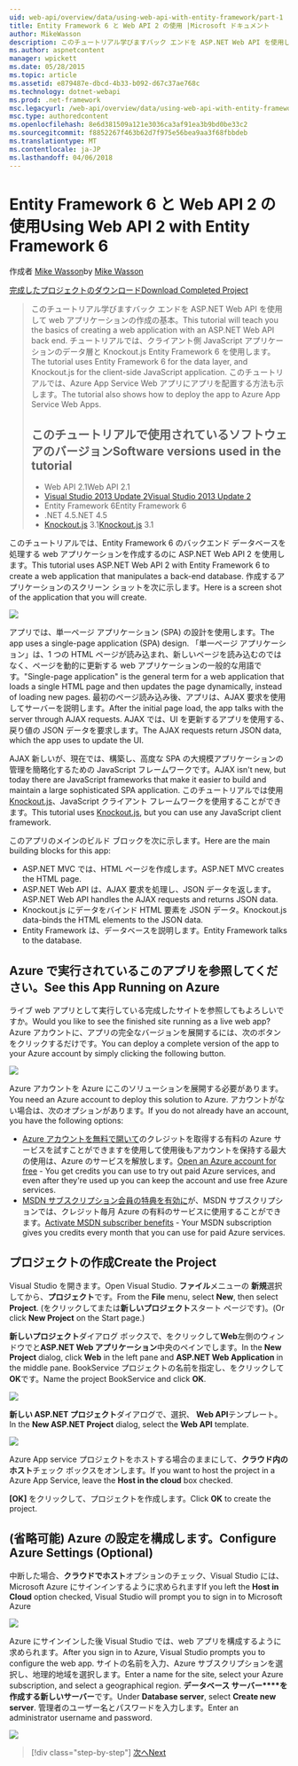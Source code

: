 ```yaml
---
uid: web-api/overview/data/using-web-api-with-entity-framework/part-1
title: Entity Framework 6 と Web API 2 の使用 |Microsoft ドキュメント
author: MikeWasson
description: このチュートリアル学びますバック エンドを ASP.NET Web API を使用して web アプリケーションの作成の基本。 チュートリアルでは、データ レイアウトの Entity Framework 6 を使用しています.
ms.author: aspnetcontent
manager: wpickett
ms.date: 05/28/2015
ms.topic: article
ms.assetid: e879487e-dbcd-4b33-b092-d67c37ae768c
ms.technology: dotnet-webapi
ms.prod: .net-framework
msc.legacyurl: /web-api/overview/data/using-web-api-with-entity-framework/part-1
msc.type: authoredcontent
ms.openlocfilehash: 8e6d381509a121e3036ca3af91ea3b9bd0be33c2
ms.sourcegitcommit: f8852267f463b62d7f975e56bea9aa3f68fbbdeb
ms.translationtype: MT
ms.contentlocale: ja-JP
ms.lasthandoff: 04/06/2018
---
```

<a name="using-web-api-2-with-entity-framework-6"></a><span data-ttu-id="76e00-104">Entity Framework 6 と Web API 2 の使用</span><span class="sxs-lookup"><span data-stu-id="76e00-104">Using Web API 2 with Entity Framework 6</span></span>
====================
<span data-ttu-id="76e00-105">作成者 [Mike Wasson](https://github.com/MikeWasson)</span><span class="sxs-lookup"><span data-stu-id="76e00-105">by [Mike Wasson](https://github.com/MikeWasson)</span></span>

[<span data-ttu-id="76e00-106">完成したプロジェクトのダウンロード</span><span class="sxs-lookup"><span data-stu-id="76e00-106">Download Completed Project</span></span>](https://github.com/MikeWasson/BookService)

> <span data-ttu-id="76e00-107">このチュートリアル学びますバック エンドを ASP.NET Web API を使用して web アプリケーションの作成の基本。</span><span class="sxs-lookup"><span data-stu-id="76e00-107">This tutorial will teach you the basics of creating a web application with an ASP.NET Web API back end.</span></span> <span data-ttu-id="76e00-108">チュートリアルでは、クライアント側 JavaScript アプリケーションのデータ層と Knockout.js Entity Framework 6 を使用します。</span><span class="sxs-lookup"><span data-stu-id="76e00-108">The tutorial uses Entity Framework 6 for the data layer, and Knockout.js for the client-side JavaScript application.</span></span> <span data-ttu-id="76e00-109">このチュートリアルでは、Azure App Service Web アプリにアプリを配置する方法も示します。</span><span class="sxs-lookup"><span data-stu-id="76e00-109">The tutorial also shows how to deploy the app to Azure App Service Web Apps.</span></span>
> 
> ## <a name="software-versions-used-in-the-tutorial"></a><span data-ttu-id="76e00-110">このチュートリアルで使用されているソフトウェアのバージョン</span><span class="sxs-lookup"><span data-stu-id="76e00-110">Software versions used in the tutorial</span></span>
> 
> 
> - <span data-ttu-id="76e00-111">Web API 2.1</span><span class="sxs-lookup"><span data-stu-id="76e00-111">Web API 2.1</span></span>
> - [<span data-ttu-id="76e00-112">Visual Studio 2013 Update 2</span><span class="sxs-lookup"><span data-stu-id="76e00-112">Visual Studio 2013 Update 2</span></span>](https://www.visualstudio.com/downloads/download-visual-studio-vs)
> - <span data-ttu-id="76e00-113">Entity Framework 6</span><span class="sxs-lookup"><span data-stu-id="76e00-113">Entity Framework 6</span></span>
> - <span data-ttu-id="76e00-114">.NET 4.5</span><span class="sxs-lookup"><span data-stu-id="76e00-114">.NET 4.5</span></span>
> - <span data-ttu-id="76e00-115">[Knockout.js](http://knockoutjs.com/) 3.1</span><span class="sxs-lookup"><span data-stu-id="76e00-115">[Knockout.js](http://knockoutjs.com/) 3.1</span></span>


<span data-ttu-id="76e00-116">このチュートリアルでは、Entity Framework 6 のバックエンド データベースを処理する web アプリケーションを作成するのに ASP.NET Web API 2 を使用します。</span><span class="sxs-lookup"><span data-stu-id="76e00-116">This tutorial uses ASP.NET Web API 2 with Entity Framework 6 to create a web application that manipulates a back-end database.</span></span> <span data-ttu-id="76e00-117">作成するアプリケーションのスクリーン ショットを次に示します。</span><span class="sxs-lookup"><span data-stu-id="76e00-117">Here is a screen shot of the application that you will create.</span></span>

[![](part-1/_static/image2.png)](part-1/_static/image1.png)

<span data-ttu-id="76e00-118">アプリでは、単一ページ アプリケーション (SPA) の設計を使用します。</span><span class="sxs-lookup"><span data-stu-id="76e00-118">The app uses a single-page application (SPA) design.</span></span> <span data-ttu-id="76e00-119">「単一ページ アプリケーション」は、1 つの HTML ページが読み込まれ、新しいページを読み込むのではなく、ページを動的に更新する web アプリケーションの一般的な用語です。</span><span class="sxs-lookup"><span data-stu-id="76e00-119">"Single-page application" is the general term for a web application that loads a single HTML page and then updates the page dynamically, instead of loading new pages.</span></span> <span data-ttu-id="76e00-120">最初のページ読み込み後、アプリは、AJAX 要求を使用してサーバーを説明します。</span><span class="sxs-lookup"><span data-stu-id="76e00-120">After the initial page load, the app talks with the server through AJAX requests.</span></span> <span data-ttu-id="76e00-121">AJAX では、UI を更新するアプリを使用する、戻り値の JSON データを要求します。</span><span class="sxs-lookup"><span data-stu-id="76e00-121">The AJAX requests return JSON data, which the app uses to update the UI.</span></span>

<span data-ttu-id="76e00-122">AJAX 新しいが、現在では、構築し、高度な SPA の大規模アプリケーションの管理を簡略化するための JavaScript フレームワークです。</span><span class="sxs-lookup"><span data-stu-id="76e00-122">AJAX isn't new, but today there are JavaScript frameworks that make it easier to build and maintain a large sophisticated SPA application.</span></span> <span data-ttu-id="76e00-123">このチュートリアルでは使用[Knockout.js](http://knockoutjs.com/)、JavaScript クライアント フレームワークを使用することができます。</span><span class="sxs-lookup"><span data-stu-id="76e00-123">This tutorial uses [Knockout.js](http://knockoutjs.com/), but you can use any JavaScript client framework.</span></span>

<span data-ttu-id="76e00-124">このアプリのメインのビルド ブロックを次に示します。</span><span class="sxs-lookup"><span data-stu-id="76e00-124">Here are the main building blocks for this app:</span></span>

- <span data-ttu-id="76e00-125">ASP.NET MVC では、HTML ページを作成します。</span><span class="sxs-lookup"><span data-stu-id="76e00-125">ASP.NET MVC creates the HTML page.</span></span>
- <span data-ttu-id="76e00-126">ASP.NET Web API は、AJAX 要求を処理し、JSON データを返します。</span><span class="sxs-lookup"><span data-stu-id="76e00-126">ASP.NET Web API handles the AJAX requests and returns JSON data.</span></span>
- <span data-ttu-id="76e00-127">Knockout.js にデータをバインド HTML 要素を JSON データ。</span><span class="sxs-lookup"><span data-stu-id="76e00-127">Knockout.js data-binds the HTML elements to the JSON data.</span></span>
- <span data-ttu-id="76e00-128">Entity Framework は、データベースを説明します。</span><span class="sxs-lookup"><span data-stu-id="76e00-128">Entity Framework talks to the database.</span></span>

## <a name="see-this-app-running-on-azure"></a><span data-ttu-id="76e00-129">Azure で実行されているこのアプリを参照してください。</span><span class="sxs-lookup"><span data-stu-id="76e00-129">See this App Running on Azure</span></span>

<span data-ttu-id="76e00-130">ライブ web アプリとして実行している完成したサイトを参照してもよろしいですか。</span><span class="sxs-lookup"><span data-stu-id="76e00-130">Would you like to see the finished site running as a live web app?</span></span> <span data-ttu-id="76e00-131">Azure アカウントに、アプリの完全なバージョンを展開するには、次のボタンをクリックするだけです。</span><span class="sxs-lookup"><span data-stu-id="76e00-131">You can deploy a complete version of the app to your Azure account by simply clicking the following button.</span></span>

[![](http://azuredeploy.net/deploybutton.png)](https://azuredeploy.net/?WT.mc_id=deploy_azure_aspnet&repository=https://github.com/tfitzmac/BookService)

<span data-ttu-id="76e00-132">Azure アカウントを Azure にこのソリューションを展開する必要があります。</span><span class="sxs-lookup"><span data-stu-id="76e00-132">You need an Azure account to deploy this solution to Azure.</span></span> <span data-ttu-id="76e00-133">アカウントがない場合は、次のオプションがあります。</span><span class="sxs-lookup"><span data-stu-id="76e00-133">If you do not already have an account, you have the following options:</span></span>

- <span data-ttu-id="76e00-134">[Azure アカウントを無料で開いて](https://azure.microsoft.com/pricing/free-trial/?WT.mc_id=A443DD604)のクレジットを取得する有料の Azure サービスを試すことができますを使用して使用後もアカウントを保持する最大の使用は、Azure のサービスを解放します。</span><span class="sxs-lookup"><span data-stu-id="76e00-134">[Open an Azure account for free](https://azure.microsoft.com/pricing/free-trial/?WT.mc_id=A443DD604) - You get credits you can use to try out paid Azure services, and even after they're used up you can keep the account and use free Azure services.</span></span>
- <span data-ttu-id="76e00-135">[MSDN サブスクリプション会員の特典を有効に](https://azure.microsoft.com/pricing/member-offers/msdn-benefits-details/?WT.mc_id=A443DD604)が、MSDN サブスクリプションでは、クレジット毎月 Azure の有料のサービスに使用することができます。</span><span class="sxs-lookup"><span data-stu-id="76e00-135">[Activate MSDN subscriber benefits](https://azure.microsoft.com/pricing/member-offers/msdn-benefits-details/?WT.mc_id=A443DD604) - Your MSDN subscription gives you credits every month that you can use for paid Azure services.</span></span>

## <a name="create-the-project"></a><span data-ttu-id="76e00-136">プロジェクトの作成</span><span class="sxs-lookup"><span data-stu-id="76e00-136">Create the Project</span></span>

<span data-ttu-id="76e00-137">Visual Studio を開きます。</span><span class="sxs-lookup"><span data-stu-id="76e00-137">Open Visual Studio.</span></span> <span data-ttu-id="76e00-138">**ファイル**メニューの **新規**選択してから、**プロジェクト**です。</span><span class="sxs-lookup"><span data-stu-id="76e00-138">From the **File** menu, select **New**, then select **Project**.</span></span> <span data-ttu-id="76e00-139">(をクリックしてまたは**新しいプロジェクト**スタート ページです)。</span><span class="sxs-lookup"><span data-stu-id="76e00-139">(Or click **New Project** on the Start page.)</span></span>

<span data-ttu-id="76e00-140">**新しいプロジェクト**ダイアログ ボックスで、をクリックして**Web**左側のウィンドウでと**ASP.NET Web アプリケーション**中央のペインでします。</span><span class="sxs-lookup"><span data-stu-id="76e00-140">In the **New Project** dialog, click **Web** in the left pane and **ASP.NET Web Application** in the middle pane.</span></span> <span data-ttu-id="76e00-141">BookService プロジェクトの名前を指定し、をクリックして**OK**です。</span><span class="sxs-lookup"><span data-stu-id="76e00-141">Name the project BookService and click **OK**.</span></span>

[![](part-1/_static/image4.png)](part-1/_static/image3.png)

<span data-ttu-id="76e00-142">**新しい ASP.NET プロジェクト**ダイアログで、選択、 **Web API**テンプレート。</span><span class="sxs-lookup"><span data-stu-id="76e00-142">In the **New ASP.NET Project** dialog, select the **Web API** template.</span></span>

[![](part-1/_static/image6.png)](part-1/_static/image5.png)

<span data-ttu-id="76e00-143">Azure App service プロジェクトをホストする場合のままにして、**クラウド内のホスト**チェック ボックスをオンします。</span><span class="sxs-lookup"><span data-stu-id="76e00-143">If you want to host the project in a Azure App Service, leave the **Host in the cloud** box checked.</span></span>

<span data-ttu-id="76e00-144">**[OK]** をクリックして、プロジェクトを作成します。</span><span class="sxs-lookup"><span data-stu-id="76e00-144">Click **OK** to create the project.</span></span>

## <a name="configure-azure-settings-optional"></a><span data-ttu-id="76e00-145">(省略可能) Azure の設定を構成します。</span><span class="sxs-lookup"><span data-stu-id="76e00-145">Configure Azure Settings (Optional)</span></span>

<span data-ttu-id="76e00-146">中断した場合、**クラウドでホスト**オプションのチェック、Visual Studio には、Microsoft Azure にサインインするように求められます</span><span class="sxs-lookup"><span data-stu-id="76e00-146">If you left the **Host in Cloud** option checked, Visual Studio will prompt you to sign in to Microsoft Azure</span></span>

[![](part-1/_static/image8.png)](part-1/_static/image7.png)

<span data-ttu-id="76e00-147">Azure にサインインした後 Visual Studio では、web アプリを構成するように求められます。</span><span class="sxs-lookup"><span data-stu-id="76e00-147">After you sign in to Azure, Visual Studio prompts you to configure the web app.</span></span> <span data-ttu-id="76e00-148">サイトの名前を入力、Azure サブスクリプションを選択し、地理的地域を選択します。</span><span class="sxs-lookup"><span data-stu-id="76e00-148">Enter a name for the site, select your Azure subscription, and select a geographical region.</span></span> <span data-ttu-id="76e00-149">**データベース サーバー****を作成する新しいサーバー**です。</span><span class="sxs-lookup"><span data-stu-id="76e00-149">Under **Database server**, select **Create new server**.</span></span> <span data-ttu-id="76e00-150">管理者のユーザー名とパスワードを入力します。</span><span class="sxs-lookup"><span data-stu-id="76e00-150">Enter an administrator username and password.</span></span>

[![](part-1/_static/image10.png)](part-1/_static/image9.png)

> [!div class="step-by-step"]
> [<span data-ttu-id="76e00-151">次へ</span><span class="sxs-lookup"><span data-stu-id="76e00-151">Next</span></span>](part-2.md)
